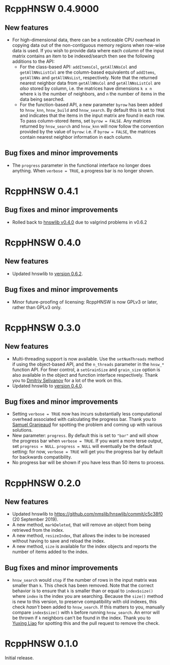 # RcppHNSW 0.4.9000

## New features

* For high-dimensional data, there can be a noticeable CPU overhead in copying 
data out of the non-contiguous memory regions when row-wise data is used. If
you wish to provide data where each *column* of the input matrix contains an
item to be indexed/search then see the following additions to the API:
    * For the class-based API: `addItemsCol`, `getAllNNsCol` and 
    `getAllNNsListCol` are the column-based equivalents of `addItems`, 
    `getAllNNs` and `getAllNNsList`, respectively. Note that the returned 
    nearest neighbor data from `getAllNNsCol` and `getAllNNsListCol` are *also* 
    stored by column, i.e. the matrices have dimensions `k x n` where `k` is the
    number of neighbors, and `n` the number of items in the data being searched.
    * For the function-based API, a new parameter `byrow` has been added to 
    `hnsw_knn`, `hnsw_build` and `hnsw_search`. By default this is set to `TRUE`
    and indicates that the items in the input matrix are found in each row. To 
    pass column-stored items, set `byrow = FALSE`. Any matrices returned by 
    `hnsw_search` and `hnsw_knn` will now follow the convention provided by the
    value of `byrow`: i.e. if  `byrow = FALSE`, the matrices contain nearest 
    neighbor information in each column.

## Bug fixes and minor improvements

* The `progress` parameter in the functional interface no longer does anything. When 
`verbose = TRUE`, a progress bar is no longer shown.

# RcppHNSW 0.4.1

## Bug fixes and minor improvements

* Rolled back to
[hnswlib v0.4.0](https://github.com/nmslib/hnswlib/releases/tag/v0.4.0)
due to valgrind problems in v0.6.2

# RcppHNSW 0.4.0

## New features

* Updated hnswlib to 
[version 0.6.2](https://github.com/nmslib/hnswlib/releases/tag/v0.6.2).

## Bug fixes and minor improvements

* Minor future-proofing of licensing: RcppHNSW is now GPLv3 or later, rather
than GPLv3 only.

# RcppHNSW 0.3.0

## New features

* Multi-threading support is now available. Use the `setNumThreads` method if 
using the object-based API, and the `n_threads` parameter in the `hnsw_*` 
function API. For finer control, a `setGrainSize` and `grain_size` option is
also available in the object and function interface respectively. Thank you
to [Dmitriy Selivanov](https://github.com/dselivanov) for a lot of the work on
this.
* Updated hnswlib to 
[version 0.4.0](https://github.com/nmslib/hnswlib/releases/tag/v0.4.0).

## Bug fixes and minor improvements

* Setting `verbose = TRUE` now has incurs substantially less computational 
overhead associated with calculating the progress bar. Thank you to 
[Samuel Granjeaud](https://github.com/SamGG) for spotting the problem and coming
up with various solutions.
* New parameter: `progress`. By default this is set to `"bar"` and will show the
progress bar when `verbose = TRUE`. If you want a more terse output, set
`progress = NULL`. `progress = NULL` will eventually be the default setting:
for now, `verbose = TRUE` will get you the progress bar by default for backwards
compatibility.
* No progress bar will be shown if you have less than 50 items to process.

# RcppHNSW 0.2.0

## New features

* Updated hnswlib to <https://github.com/nmslib/hnswlib/commit/c5c38f0> 
(20 September 2019).
* A new method, `markDeleted`, that will remove an object from being retrieved
from the index.
* A new method, `resizeIndex`, that allows the index to be increased without 
having to save and reload the index.
* A new method, `size` is available for the index objects and reports the
number of items added to the index.


## Bug fixes and minor improvements

* `hnsw_search` would `stop` if the number of rows in the input matrix was 
smaller than `k`. This check has been removed. Note that the correct behavior is
to ensure that `k` is smaller than or equal to `index$size()` where `index` is
the index you are searching. Because the `size()` method is new to this version,
to preserve compatibility with old indexes, this check *hasn't* been added to
`hnsw_search`. If this matters to you, manually compare `index$size()` with `k`
before running `hnsw_search`. An error will be thrown if `k` neighbors can't be
found in the index. Thank you to [Yuxing Liao](https://github.com/yxngl) for 
spotting this and the pull request to remove the check.

# RcppHNSW 0.1.0

Initial release.
